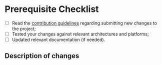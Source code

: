 # Prerequisite Checklist

<!--
Please mark items appropriately:
-->

- [ ] Read the [contribution guidelines](https://github.com/open-education-hub/ccas-internal/blob/main/CONTRIBUTING.md#pull-requests) regarding submitting new changes to the project;
- [ ] Tested your changes against relevant architectures and platforms;
- [ ] Updated relevant documentation (if needed).

## Description of changes

<!--
Please provide a detailed description of the changes made in this new PR.
-->
